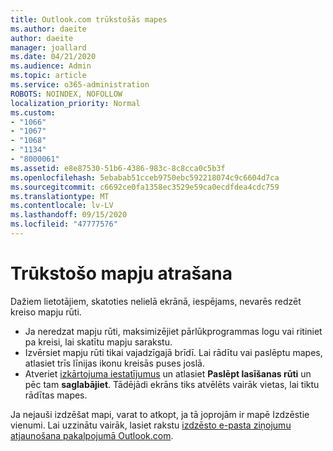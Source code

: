 ```yaml
---
title: Outlook.com trūkstošās mapes
ms.author: daeite
author: daeite
manager: joallard
ms.date: 04/21/2020
ms.audience: Admin
ms.topic: article
ms.service: o365-administration
ROBOTS: NOINDEX, NOFOLLOW
localization_priority: Normal
ms.custom:
- "1066"
- "1067"
- "1068"
- "1134"
- "8000061"
ms.assetid: e8e87530-51b6-4386-983c-8c8cca0c5b3f
ms.openlocfilehash: 5ebabab51cceb9750ebc592218074c9c6604d7ca
ms.sourcegitcommit: c6692ce0fa1358ec3529e59ca0ecdfdea4cdc759
ms.translationtype: MT
ms.contentlocale: lv-LV
ms.lasthandoff: 09/15/2020
ms.locfileid: "47777576"
---
```

# <a name="find-missing-folders"></a>Trūkstošo mapju atrašana

Dažiem lietotājiem, skatoties nelielā ekrānā, iespējams, nevarēs redzēt kreiso mapju rūti.

- Ja neredzat mapju rūti, maksimizējiet pārlūkprogrammas logu vai ritiniet pa kreisi, lai skatītu mapju sarakstu.
- Izvērsiet mapju rūti tikai vajadzīgajā brīdī. Lai rādītu vai paslēptu mapes, atlasiet trīs līnijas ikonu kreisās puses joslā.
- Atveriet [izkārtojuma iestatījumus](https://outlook.live.com/mail/options/mail/layout) un atlasiet **Paslēpt lasīšanas rūti** un pēc tam **saglabājiet**. Tādējādi ekrāns tiks atvēlēts vairāk vietas, lai tiktu rādītas mapes.

Ja nejauši izdzēšat mapi, varat to atkopt, ja tā joprojām ir mapē Izdzēstie vienumi. Lai uzzinātu vairāk, lasiet rakstu [izdzēsto e-pasta ziņojumu atjaunošana pakalpojumā Outlook.com](https://support.office.com/article/cf06ab1b-ae0b-418c-a4d9-4e895f83ed50).
